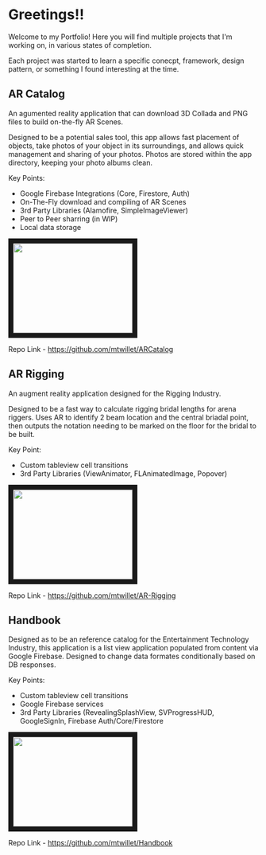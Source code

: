 # Greetings!! 

Welcome to my Portfolio! Here you will find multiple projects that I'm working on, in various states of completion. 

Each project was started to learn a specific conecpt, framework, design pattern, or something I found interesting at the time.



## AR Catalog
An agumented reality application that can download 3D Collada and PNG files to build on-the-fly AR Scenes. 

Designed to be a potential sales tool, this app allows fast placement of objects, take photos of your object in its surroundings, and allows quick management and sharing of your photos. Photos are stored within the app directory, keeping your photo albums clean. 

Key Points:
- Google Firebase Integrations (Core, Firestore, Auth)
- On-The-Fly download and compiling of AR Scenes
- 3rd Party Libraries (Alamofire, SimpleImageViewer)
- Peer to Peer sharring (in WIP)
- Local data storage

<a href="http://www.youtube.com/watch?feature=player_embedded&v=ZR4BJ9-uPFY
" target="_blank"><img src="http://img.youtube.com/vi/ZR4BJ9-uPFY/0.jpg" 
 width="240" height="180" border="10" /></a>

Repo Link - https://github.com/mtwillet/ARCatalog

 
 
 
 
 
## AR Rigging
An augment reality application designed for the Rigging Industry.

Designed to be a fast way to calculate rigging bridal lengths for arena riggers. Uses AR to identify 2 beam location and the central briadal point, then outputs the notation needing to be marked on the floor for the bridal to be built.

Key Point:
- Custom tableview cell transitions 
- 3rd Party Libraries (ViewAnimator, FLAnimatedImage, Popover)


<a href="http://www.youtube.com/watch?feature=player_embedded&v=1tmCs6ChEUc
" target="_blank"><img src="http://img.youtube.com/vi/1tmCs6ChEUc/0.jpg" 
 width="240" height="180" border="10" /></a>
 
Repo Link - https://github.com/mtwillet/AR-Rigging




## Handbook
Designed as to be an reference catalog for the Entertainment Technology Industry, this application is a list view application populated from content via Google Firebase. Designed to change data formates conditionally based on DB responses.

Key Points:
- Custom tableview cell transitions
- Google Firebase services
- 3rd Party Libraries (RevealingSplashView, SVProgressHUD, GoogleSignIn, Firebase Auth/Core/Firestore

<a href="http://www.youtube.com/watch?feature=player_embedded&v=Z2UeF7ZIURI
" target="_blank"><img src="http://img.youtube.com/vi/Z2UeF7ZIURI/0.jpg" 
 width="240" height="180" border="10" /></a>
 
 Repo Link - https://github.com/mtwillet/Handbook
